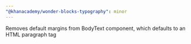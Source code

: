 ```yaml
---
"@khanacademy/wonder-blocks-typography": minor
---
```


Removes default margins from BodyText component, which defaults to an HTML paragraph tag
